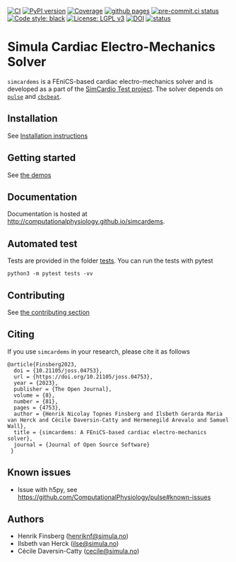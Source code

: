 [![CI](https://github.com/ComputationalPhysiology/simcardems/actions/workflows/main.yml/badge.svg)](https://github.com/ComputationalPhysiology/simcardems/actions/workflows/main.yml)
[![PyPI version](https://badge.fury.io/py/simcardems.svg)](https://badge.fury.io/py/simcardems)
[![Coverage](https://img.shields.io/endpoint?url=https://gist.githubusercontent.com/finsberg/a7290de789564f03eb6b1ee122fce423/raw/simcardems-coverage.json)](https://img.shields.io/endpoint?url=https://gist.githubusercontent.com/finsberg/a7290de789564f03eb6b1ee122fce423/raw/simcardems-coverage.json)
[![github pages](https://github.com/ComputationalPhysiology/simcardems/actions/workflows/github-pages.yml/badge.svg)](https://github.com/ComputationalPhysiology/simcardems/actions/workflows/github-pages.yml)
[![pre-commit.ci status](https://results.pre-commit.ci/badge/github/ComputationalPhysiology/simcardems/main.svg)](https://results.pre-commit.ci/latest/github/ComputationalPhysiology/simcardems/main)
[![Code style: black](https://img.shields.io/badge/code%20style-black-000000.svg)](https://github.com/psf/black)
[![License: LGPL v3](https://img.shields.io/badge/License-LGPL_v2.1-blue.svg)](https://www.gnu.org/licenses/lgpl-2.1)
[![DOI](https://zenodo.org/badge/409220068.svg)](https://zenodo.org/badge/latestdoi/409220068)
[![status](https://joss.theoj.org/papers/28986461c27b8a76c8ac5a43dc57e8dc/status.svg)](https://joss.theoj.org/papers/28986461c27b8a76c8ac5a43dc57e8dc)

# Simula Cardiac Electro-Mechanics Solver

`simcardems` is a FEniCS-based cardiac electro-mechanics solver and is developed as a part of the [SimCardio Test project](https://www.simcardiotest.eu/wordpress/). The solver depends on [`pulse`](https://github.com/ComputationalPhysiology/pulse) and [`cbcbeat`](https://github.com/ComputationalPhysiology/cbcbeat).


## Installation

See [Installation instructions](https://computationalphysiology.github.io/simcardems/install.html)

## Getting started

See [the demos](https://computationalphysiology.github.io/simcardems/simple_demo.html)

## Documentation

Documentation is hosted at http://computationalphysiology.github.io/simcardems.

## Automated test

Tests are provided in the folder [tests](https://github.com/ComputationalPhysiology/simcardems/tree/main/tests). You can run the tests with pytest

```
python3 -m pytest tests -vv
```

## Contributing
See [the contributing section](https://computationalphysiology.github.io/simcardems/CONTRIBUTING.html)

## Citing
If you use `simcardems` in your research, please cite it as follows
```
@article{Finsberg2023,
  doi = {10.21105/joss.04753},
  url = {https://doi.org/10.21105/joss.04753},
  year = {2023},
  publisher = {The Open Journal},
  volume = {8},
  number = {81},
  pages = {4753},
  author = {Henrik Nicolay Topnes Finsberg and Ilsbeth Gerarda Maria van Herck and Cécile Daversin-Catty and Hermenegild Arevalo and Samuel Wall},
  title = {simcardems: A FEniCS-based cardiac electro-mechanics solver},
  journal = {Journal of Open Source Software}
 }
```

## Known issues

- Issue with h5py, see https://github.com/ComputationalPhysiology/pulse#known-issues


## Authors
- Henrik Finsberg (henriknf@simula.no)
- Ilsbeth van Herck (ilse@simula.no)
- Cécile Daversin-Catty (cecile@simula.no)
